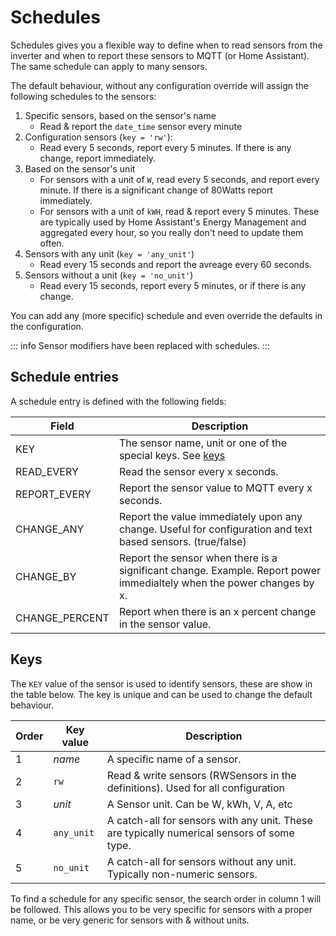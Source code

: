 # Schedules

Schedules gives you a flexible way to define when to read sensors from the inverter and when to report these sensors to MQTT (or Home Assistant). The same schedule can apply to many sensors.

The default behaviour, without any configuration override will assign the following schedules to the sensors:

1. Specific sensors, based on the sensor's name
   - Read & report the `date_time` sensor every minute
2. Configuration sensors (`key = 'rw'`):
   - Read every 5 seconds, report every 5 minutes. If there is any change, report immediately.
3. Based on the sensor's unit
   - For sensors with a unit of `W`, read every 5 seconds, and report every minute. If there is a significant change of 80Watts report immediately.
   - For sensors with a unit of `kWH`, read & report every 5 minutes. These are typically used by Home Assistant's Energy Management and aggregated every hour, so you really don't need to update them often.
4. Sensors with any unit (`key = 'any_unit'`)
   - Read every 15 seconds and report the avreage every 60 seconds.
5. Sensors without a unit (`key = 'no_unit'`)
   - Read every 15 seconds, report every 5 minutes, or if there is any change.

You can add any (more specific) schedule and even override the defaults in the configuration.

::: info
Sensor modifiers have been replaced with schedules.
:::

## Schedule entries

A schedule entry is defined with the following fields:

| Field                      | Description                                                                                                           |
|----------------------------|-----------------------------------------------------------------------------------------------------------------------|
| KEY                        | The sensor name, unit or one of the special keys. See [keys](#keys)                                                   |
| READ_EVERY                 | Read the sensor every x seconds.                                                                                      |
| REPORT_EVERY               | Report the sensor value to MQTT every x seconds.                                                                      |
| CHANGE_ANY                 | Report the value immediately upon any change. Useful for configuration and text based sensors. (true/false)                        |
| CHANGE_BY         | Report the sensor when there is a significant change. Example. Report power immedialtely when the power changes by x. |
| CHANGE_PERCENT | Report when there is an x percent change in the sensor value.                                                         |

## Keys

The `KEY` value of the sensor is used to identify sensors, these are show in the table below. The key is unique and can be used to change the default behaviour.

| Order | Key value  | Description                                                                                |
|-------|------------|--------------------------------------------------------------------------------------------|
| 1     | *name*     | A specific name of a sensor.                                                               |
| 2     | `rw`       | Read & write sensors (RWSensors in the definitions). Used for all configuration            |
| 3     | *unit*     | A Sensor unit. Can be W, kWh, V, A, etc                                                    |
| 4     | `any_unit` | A catch-all for sensors with any unit. These are typically numerical sensors of some type. |
| 5     | `no_unit`  | A catch-all for sensors without any unit. Typically non-numeric sensors.                   |

To find a  schedule for any specific sensor, the search order in column 1 will be followed. This allows you to be very specific for sensors with a proper name, or be very generic for sensors with & without units.
